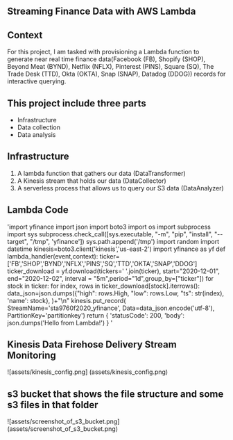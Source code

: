 ﻿

## Streaming Finance Data with AWS Lambda

## Context

For this project, I am tasked with provisioning a Lambda function to generate near real time finance data(Facebook (FB), Shopify (SHOP), Beyond Meat (BYND), Netflix (NFLX), Pinterest (PINS), Square (SQ), The Trade Desk (TTD), Okta (OKTA), Snap (SNAP), Datadog (DDOG)) records for interactive querying.

## **This project include three parts**
-   Infrastructure 
-   Data collection  
-   Data analysis

## **Infrastructure**
1.  A lambda function that gathers our data (DataTransformer)
2.  A Kinesis stream that holds our data (DataCollector)  
3.  A serverless process that allows us to query our S3 data (DataAnalyzer)

## Lambda Code

'import yfinance
import json
import boto3
import os
import subprocess
import sys
subprocess.check_call([sys.executable, "-m", "pip", "install", "--target", "/tmp", 'yfinance'])
sys.path.append('/tmp')
import random
import datetime
kinesis=boto3.client('kinesis','us-east-2')
import yfinance as yf
def lambda_handler(event,context):
    ticker=['FB','SHOP','BYND','NFLX','PINS','SQ','TTD','OKTA','SNAP','DDOG']
    ticker_download = yf.download(tickers=' '.join(ticker), start="2020-12-01", end="2020-12-02", interval = "5m",period="1d",group_by=["ticker"]) 
    for stock in ticker:
        for index, rows in ticker_download[stock].iterrows():
            data_json=json.dumps({"high": rows.High, 
                                "low": rows.Low, 
                                "ts": str(index), 
                                'name': stock}, 
                                )+"\n"
            kinesis.put_record(                    StreamName='sta9760f2020_yfinance',
                    Data=data_json.encode('utf-8'),
                    PartitionKey='partitionkey')
    return {
            'statusCode': 200,
            'body': json.dumps('Hello from Lambda!')
            }
'
## Kinesis Data Firehose Delivery Stream Monitoring

![assets/kinesis_config.png]
(assets/kinesis_config.png)

## **s3 bucket that shows the file structure and some s3 files in that folder**

![assets/screenshot_of_s3_bucket.png]
(assets/screenshot_of_s3_bucket.png)


